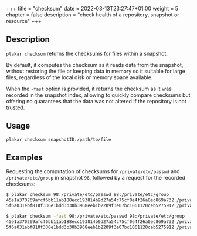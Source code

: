 +++
title = "checksum"
date = 2022-03-13T23:27:47+01:00
weight = 5
chapter = false
description = "check health of a repository, snapshot or resource"
+++

## Description

`plakar checksum` returns the checksums for files within a snapshot.

By default,
it computes the checksum as it reads data from the snapshot,
without restoring the file or keeping data in memory so it suitable for large files,
regardless of the local disk or memory space available.

When the `-fast` option is provided,
it returns the checksum as it was recorded in the snapshot index,
allowing to quickly compare checksums but offering no guarantees that the data was not altered if the repository is not trusted.

## Usage

`plakar checksum snapshotID:/path/to/file`


## Examples

Requesting the computation of checksums for `/private/etc/passwd` and `/private/etc/group` in snapshot `98`,
followed by a request for the recorded checksums:
```sh
$ plakar checksum 98:/private/etc/passwd 98:/private/etc/group 
45e1a370269afcf6bb11ab188ecc193814b9d27a54c75cf0e4f26a0ec869a732 /private/etc/passwd
5f6a031ebf810f336e1bdd3b30b3968eeb1b2209f3e07bc1061120ceb5275912 /private/etc/group

$ plakar checksum -fast 98:/private/etc/passwd 98:/private/etc/group 
45e1a370269afcf6bb11ab188ecc193814b9d27a54c75cf0e4f26a0ec869a732 /private/etc/passwd
5f6a031ebf810f336e1bdd3b30b3968eeb1b2209f3e07bc1061120ceb5275912 /private/etc/group
```